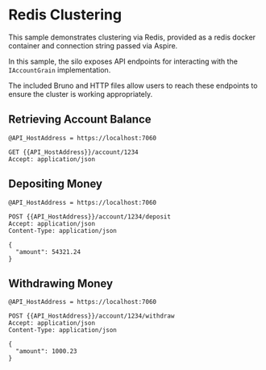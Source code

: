 # Redis Clustering

This sample demonstrates clustering via Redis, provided as a redis docker container and connection string passed via Aspire.

In this sample, the silo exposes API endpoints for interacting with the `IAccountGrain` implementation.

The included Bruno and HTTP files allow users to reach these endpoints to ensure the cluster is working appropriately.

## Retrieving Account Balance

```
@API_HostAddress = https://localhost:7060

GET {{API_HostAddress}}/account/1234
Accept: application/json
```

## Depositing Money

```
@API_HostAddress = https://localhost:7060

POST {{API_HostAddress}}/account/1234/deposit
Accept: application/json
Content-Type: application/json

{
  "amount": 54321.24
}
```

## Withdrawing Money

```
@API_HostAddress = https://localhost:7060

POST {{API_HostAddress}}/account/1234/withdraw
Accept: application/json
Content-Type: application/json

{
  "amount": 1000.23
}
```
